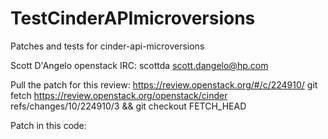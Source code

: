 # TestCinderAPImicroversions
Patches and tests for cinder-api-microversions

Scott D'Angelo
openstack IRC: scottda
scott.dangelo@hp.com

Pull the patch for this review:
https://review.openstack.org/#/c/224910/
git fetch https://review.openstack.org/openstack/cinder refs/changes/10/224910/3 && git checkout FETCH_HEAD


Patch in this code:


